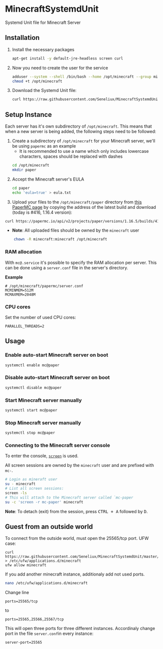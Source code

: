 # MinecraftSystemdUnit
Systemd Unit file for Minecraft Server

## Installation

1. Install the necessary packages 
    ```bash
    apt-get install -y default-jre-headless screen curl
    ```
2. Now you need to create the user for the service
    ```bash
    adduser --system --shell /bin/bash --home /opt/minecraft --group minecraft
    chmod +t /opt/minecraft
    ```
1. Download the Systemd Unit file:
    ```bash
    curl https://raw.githubusercontent.com/Seneliux/MinecraftSystemdUnit/master/mc%40.service > /etc/systemd/system/mc@.service
    ```

## Setup Instance

Each server has it's own subdirectory of `/opt/minecraft`. This means that when a new server is being added, the following steps need to be followed:

1. Create a subdirectory of `/opt/minecraft` for your Minecraft server, we'll be using `papermc` as an example
    - It is recommended to use a name which only includes lowercase characters, spaces should be replaced with dashes
    ```bash
    cd /opt/minecraft
    mkdir paper
    ```
2. Accept the Minecraft server's EULA
    ```bash
    cd paper
    echo 'eula=true' > eula.txt

3. Upload your files to the `/opt/minecraft/paper` directory from [this PaperMC page](https://papermc.io/downloads) by copying the address of the latest build and download (today is #416, 1.16.4 version):
```bash
curl https://papermc.io/api/v2/projects/paper/versions/1.16.5/builds/418/downloads/paper-1.16.5-418.jar > /opt/minecraft/paper/paper-1.16.5.jar
 ```
- **Note**: All uploaded files should be owned by the `minecraft` user

```bash
    chown -R minecraft:minecraft /opt/minecraft
```

### RAM allocation

With `mc@.service` it's possible to specify the RAM allocation per server. This can be done using a `server.conf` file in the server's directory.

**Example**

```properties
# /opt/minecraft/papermc/server.conf
MCMINMEM=512M
MCMAXMEM=2048M
```
### CPU cores

Set the number of used CPU cores:

```properties
PARALLEL_THREADS=2
```

## Usage

### Enable auto-start Minecraft server on boot

```bash
systemctl enable mc@paper
```

### Disable auto-start Minecraft server on boot

```bash
systemctl disable mc@paper
```

### Start Minecraft server manually

```bash
systemctl start mc@paper
```

### Stop Minecraft server manually

```bash
systemctl stop mc@paper
```

### Connecting to the Minecraft server console

To enter the console, [`screen`](https://linux.die.net/man/1/screen) is used.

All screen sessions are owned by the `minecraft` user and are prefixed with `mc-`.

```bash
# Login as mineraft user
su - minecraft  
# List all screen sessions:
screen -ls  
# This will attach to the Minecraft server called `mc-paper  
su -c 'screen -r mc-paper' minecraft
```

**Note**: To detach (exit) from the session, press <kbd>CTRL + A</kbd> followed by <kbd>D</kbd>.

## Guest from an outside world
To connect from the outside world, must open the 25565/tcp port. UFW case:
```bashapplications.d/
curl https://raw.githubusercontent.com/Seneliux/MinecraftSystemdUnit/master/ufw_application > /etc/ufw/applications.d/minecraft
ufw allow minecraft
```
If you add another minecraft instance, additionaly add not used ports.
```bash
nano /etc/ufw/applications.d/minecraft
```
Change line 
```properties
ports=25565/tcp
```
to 
```properties
ports=25565,25566,25567/tcp
```
This will open three ports for three different instances. 
Accordinaly change port in the file `server.conf`in every instance:
```properties
server-port=25565
```
